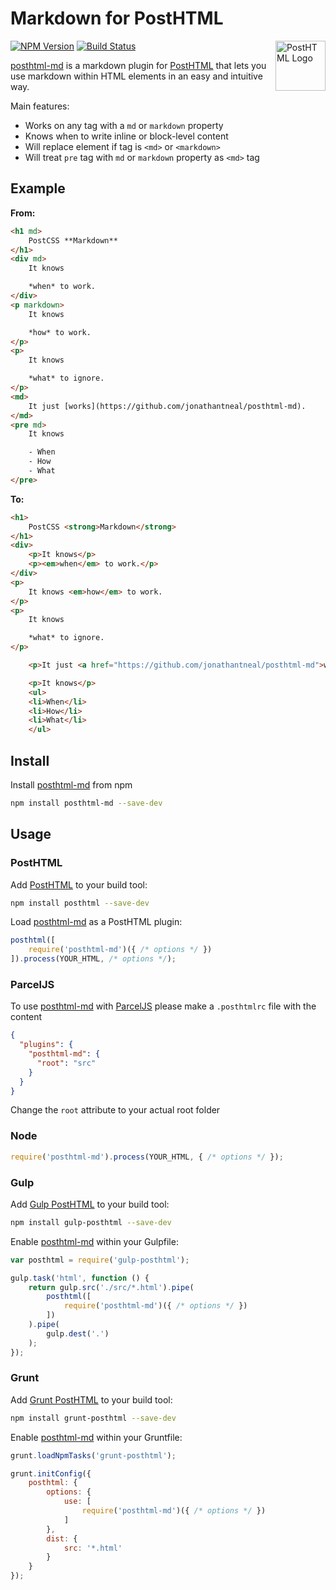 # Markdown for PostHTML

<a href="https://github.com/posthtml/posthtml"><img src="http://posthtml.github.io/posthtml/logo.svg" alt="PostHTML Logo" width="80" height="80" align="right"></a>

[![NPM Version][npm-img]][npm] [![Build Status][ci-img]][ci]

[posthtml-md] is a markdown plugin for [PostHTML] that lets you use markdown within HTML elements in an easy and intuitive way. 

Main features:

- Works on any tag with a `md` or `markdown` property
- Knows when to write inline or block-level content
- Will replace element if tag is `<md>` or `<markdown>`
- Will treat `pre` tag with `md` or `markdown` property as `<md>` tag


## Example
**From:**

```html
<h1 md>
	PostCSS **Markdown**
</h1>
<div md>
	It knows

	*when* to work.
</div>
<p markdown>
	It knows

	*how* to work.
</p>
<p>
	It knows

	*what* to ignore.
</p>
<md>
	It just [works](https://github.com/jonathantneal/posthtml-md).
</md>
<pre md>
	It knows

	- When
	- How
	- What
</pre>
```

**To:**

```html
<h1>
	PostCSS <strong>Markdown</strong>
</h1>
<div>
	<p>It knows</p>
	<p><em>when</em> to work.</p>
</div>
<p>
	It knows <em>how</em> to work.
</p>
<p>
	It knows

	*what* to ignore.
</p>

	<p>It just <a href="https://github.com/jonathantneal/posthtml-md">works</a>.</p>

	<p>It knows</p>
	<ul>
	<li>When</li>
	<li>How</li>
	<li>What</li>
	</ul>
```



## Install

Install [posthtml-md] from npm

```bash
npm install posthtml-md --save-dev
```

## Usage 


### PostHTML

Add [PostHTML] to your build tool:

```bash
npm install posthtml --save-dev
```

Load [posthtml-md] as a PostHTML plugin:

```js
posthtml([
	require('posthtml-md')({ /* options */ })
]).process(YOUR_HTML, /* options */);
```

### ParcelJS

To use [posthtml-md] with [ParcelJS] please make a `.posthtmlrc` file with the content

```json
{
  "plugins": {
    "posthtml-md": {
      "root": "src"
    }
  }
}
```
Change the `root` attribute to your actual root folder

### Node

```js
require('posthtml-md').process(YOUR_HTML, { /* options */ });
```


### Gulp

Add [Gulp PostHTML] to your build tool:

```bash
npm install gulp-posthtml --save-dev
```

Enable [posthtml-md] within your Gulpfile:

```js
var posthtml = require('gulp-posthtml');

gulp.task('html', function () {
	return gulp.src('./src/*.html').pipe(
		posthtml([
			require('posthtml-md')({ /* options */ })
		])
	).pipe(
		gulp.dest('.')
	);
});
```

### Grunt

Add [Grunt PostHTML] to your build tool:

```bash
npm install grunt-posthtml --save-dev
```

Enable [posthtml-md] within your Gruntfile:

```js
grunt.loadNpmTasks('grunt-posthtml');

grunt.initConfig({
	posthtml: {
		options: {
			use: [
				require('posthtml-md')({ /* options */ })
			]
		},
		dist: {
			src: '*.html'
		}
	}
});
```

[ci]:      https://travis-ci.org/jonathantneal/posthtml-md
[ci-img]:  https://img.shields.io/travis/jonathantneal/posthtml-md.svg
[npm]:     https://www.npmjs.com/package/posthtml-md
[npm-img]: https://img.shields.io/npm/v/posthtml-md.svg

[Gulp PostHTML]:  https://github.com/posthtml/gulp-posthtml
[Grunt PostHTML]: https://github.com/TCotton/grunt-posthtml
[PostHTML]:       https://github.com/posthtml/posthtml
[posthtml-md]:    https://github.com/jonathantneal/posthtml-md
[ParcelJS]:       https://parceljs.org

